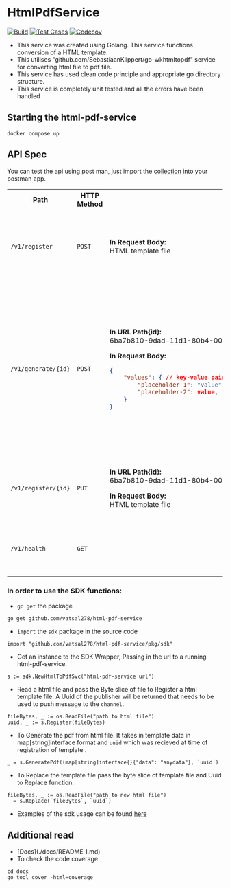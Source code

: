 # HtmlPdfService

[![Build](https://github.com/vatsal278/html-pdf-service/actions/workflows/build.yml/badge.svg)](https://github.com/vatsal278/html-pdf-service/actions/workflows/build.yml) [![Test Cases](https://github.com/vatsal278/html-pdf-service/actions/workflows/test.yml/badge.svg)](https://github.com/vatsal278/html-pdf-service/actions/workflows/test.yml) [![Codecov](https://codecov.io/gh/vatsal278/html-pdf-service/branch/main/graph/badge.svg)](https://codecov.io/gh/vatsal278/html-pdf-service)

* This service was created using Golang. This service functions conversion of a HTML template.
* This utilises "github.com/SebastiaanKlippert/go-wkhtmltopdf" service for converting html file to pdf file.
* This service has used clean code principle and appropriate go directory structure.
* This service is completely unit tested and all the errors have been handled

## Starting the html-pdf-service

```
docker compose up
```
## API Spec

You can test the api using post man, just import the [collection](./docs/html-to-pdf-svc.postman_collection.json) into your postman app.

<table>
    <th>Path</th>
    <th>HTTP Method</th>
    <th>Request</th>
    <th>Response</th>
    <th>Description</th>
<tr>
<td>

`/v1/register`
</td>
<td>

`POST`
</td>
<td>

**In Request Body:**<br>
HTML template file
</td>
<td>

```json

{
    "status":  201,
    "message": "SUCCESS",
    "data": {
        "id": "6ba7b810-9dad-11d1-80b4-00c04fd430c8" // UUID of registered file
    }
}

```
</td>
<td>
Generates a UUID for the file. Use this UUID to generate PDF files using this template.
</td>
</tr>
<tr>
<td>

`/v1/generate/{id}`
</td>
<td>

`POST`
</td>
<td>

**In URL Path{id}:**<br>
6ba7b810-9dad-11d1-80b4-00c04fd430c8

**In Request Body:**<br>

```json
{
    "values": { // key-value pairs for the placeholders used in the template
        "placeholder-1": "value",
        "placeholder-2": value,
    }
}
```
</td>
<td>
6ba7b810-9dad-11d1-80b4-00c04fd430c8.pdf
</td>
<td>
Generates a PDF file for the registered UUID of the HTML template file.

The request to this must be a map which has the keys as the placeholders and the values to be substituted in its place.
</td>
</tr>
<tr>
<td>

`/v1/register/{id}`
</td>
<td>

`PUT`
</td>
<td>

**In URL Path{id}:**<br>
6ba7b810-9dad-11d1-80b4-00c04fd430c8
 
**In Request Body:**<br>
HTML template file
</td>
<td>

```json
{
    "status":  200,
    "message": "SUCCESS",
    "data": {
        "id": "6ba7b810-9dad-11d1-80b4-00c04fd430c8"
    }
}
```
</td>
<td>
Updates the HTML template with the new one.
</td>
</tr>
<tr>
<td>

`/v1/health`
</td>
<td>

`GET`
</td>
<td></td>
<td>

```json
{
    "status":  200,
    "message": "OK",
    "data": null
}
```
</td>
<td>
Health check endpoint to see if the service is okay.
</td>
</tr>
</table>


### In order to use the SDK functions:
* `go get` the package 
```
go get github.com/vatsal278/html-pdf-service
```
* `import` the `sdk` package in the source code
```
import "github.com/vatsal278/html-pdf-service/pkg/sdk"
```
* Get an instance to the SDK Wrapper, Passing in the url to a running html-pdf-service.
```
s := sdk.NewHtmlToPdfSvc("html-pdf-service url")
```
* Read a html file and pass the Byte slice of file to Register a html template file. A Uuid of the publisher will be returned that needs to be used to push message to the `channel`.
```
fileBytes, _ := os.ReadFile("path to html file")
uuid, _ := s.Register(fileBytes)
```
* To Generate the pdf from html file. 
It takes in template data in map[string]interface format and `uuid` which was recieved at time of registration of template . 
```
_ = s.GeneratePdf((map[string]interface{}{"data": "anydata"}, `uuid`)
```
* To Replace the template file pass the byte slice of template file and Uuid to Replace function.
```
fileBytes, _ := os.ReadFile("path to new html file")
_ = s.Replace(`fileBytes`, `uuid`)
```
* Examples of the sdk usage can be found [here](./examples/test.go)

## Additional read
* [Docs](./docs/README 1.md)
* To check the code coverage 
```
cd docs
go tool cover -html=coverage
```
